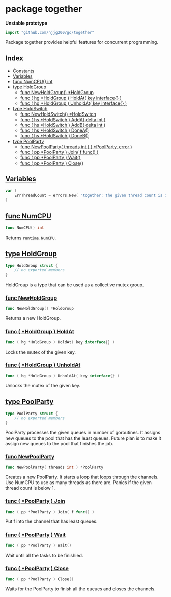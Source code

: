 # package together

**Unstable prototype**

```go
import "github.com/hjjg200/go/together"
```

Package together provides helpful features for concurrent programming.

## Index

* [Constants](#pkg-constants)
* [Variables](#pkg-variables)
* [func NumCPU() int](#NumCPU)
* [type HoldGroup](#HoldGroup)
    * [func NewHoldGroup() *HoldGroup](#NewHoldGroup)
    * [func ( hg *HoldGroup ) HoldAt( key interface{} )](#HoldGroup.HoldAt)
    * [func ( hg *HoldGroup ) UnholdAt( key interface{} )](#HoldGroup.UnholdAt)
* [type HoldSwitch](#HoldSwitch)
    * [func NewHoldSwitch() *HoldSwitch](#NewHoldSwitch)
    * [func ( hs *HoldSwitch ) AddA( delta int )](#HoldSwitch.AddA)
    * [func ( hs *HoldSwitch ) AddB( delta int )](#HoldSwitch.AddB)
    * [func ( hs *HoldSwitch ) DoneA()](#HoldSwitch.DoneA)
    * [func ( hs *HoldSwitch ) DoneB()](#HoldSwitch.DoneB)
* [type PoolParty](#PoolParty)
    * [func NewPoolParty( threads int ) ( *PoolParty, error )](#NewPoolParty)
    * [func ( pp *PoolParty ) Join( f func() )](#PoolParty.Join)
    * [func ( pp *PoolParty ) Wait()](#PoolParty.Wait)
    * [func ( pp *PoolParty ) Close()](#PoolParty.Close)

## <a name="pkg-variables" href="#pkg-variables">Variables</a>

```go
var (
    ErrThreadCount = errors.New( "together: the given thread count is invalid. The thread count is set to 1." )
)
```

## <a name="NumCPU" href="#NumCPU">func NumCPU</a>

```go
func NumCPU() int
```

Returns `runtime.NumCPU`.

## <a name="HoldGroup" href="#HoldGroup">type HoldGroup</a>

```go
type HoldGroup struct {
    // no exported members
}
```

HoldGroup is a type that can be used as a collective mutex group.

### <a name="NewHoldGroup" href="#NewHoldGroup">func NewHoldGroup</a>

```go
func NewHoldGroup() *HoldGroup
```

Returns a new HoldGroup.

### <a name="HoldGroup.HoldAt" href="#HoldGroup.HoldAt">func ( *HoldGroup ) HoldAt</a>

```go
func ( hg *HoldGroup ) HoldAt( key interface{} )
```

Locks the mutex of the given key.

### <a name="HoldGroup.UnholdAt" href="#HoldGroup.UnholdAt">func ( *HoldGroup ) UnholdAt</a>

```go
func ( hg *HoldGroup ) UnholdAt( key interface{} )
```

Unlocks the mutex of the given key.

## <a name="PoolParty" href="#PoolParty">type PoolParty</a>

```go
type PoolParty struct {
    // no exported members
}
```

PoolParty processes the given queues in number of goroutines. It assigns new queues to the pool that has the least queues. Future plan is to make it assign new queues to the pool that finishes the job.

### <a name="NewPoolParty" href="#NewPoolParty">func NewPoolParty</a>

```go
func NewPoolParty( threads int ) *PoolParty
```

Creates a new PoolParty. It starts a loop that loops through the channels. Use NumCPU to use as many threads as there are. Panics if the given thread count is below 1.

### <a name="PoolParty.Join" href="#PoolParty.Join">func ( *PoolParty ) Join</a>

```go
func ( pp *PoolParty ) Join( f func() )
```

Put f into the channel that has least queues.

### <a nane="PoolParty.Wait" href="#PoolParty.Wait">func ( *PoolParty ) Wait</a>

```go
func ( pp *PoolParty ) Wait()
```

Wait until all the tasks to be finishied.

### <a name="PoolParty.Close" href="#PoolParty.Close">func ( *PoolParty ) Close</a>

```go
func ( pp *PoolParty ) Close()
```

Waits for the PoolParty to finish all the queues and closes the channels.